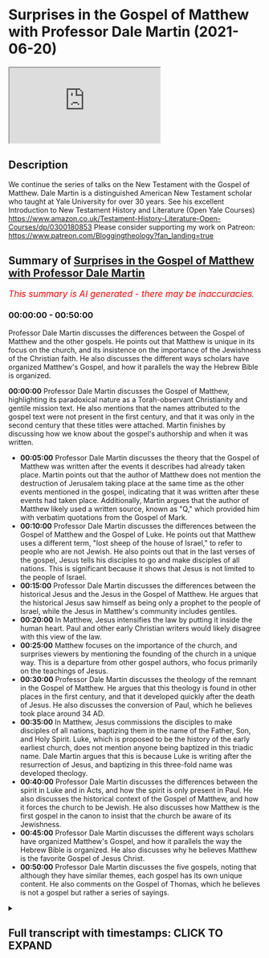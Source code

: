 # Surprises in the Gospel of Matthew with Professor Dale Martin (2021-06-20)

<iframe loading='lazy' allow='autoplay' src='https://www.youtube.com/embed/CN9jS7guHck'></iframe>

## Description

We continue the series of talks on the New Testament with the Gospel of Matthew. Dale Martin is a distinguished American New Testament scholar who taught at Yale University for over 30 years. See his excellent Introduction to New Testament History and Literature (Open Yale Courses) https://www.amazon.co.uk/Testament-History-Literature-Open-Courses/dp/0300180853
Please consider supporting my work on Patreon: https://www.patreon.com/Bloggingtheology?fan_landing=true

## Summary of [Surprises in the Gospel of Matthew with Professor Dale Martin](https://www.youtube.com/watch?v=CN9jS7guHck)


*<span style="color:red; font-size:125%">This summary is AI generated - there may be inaccuracies</span>. [](/)*

### <a onclick="modifyYTiframeseektime('0')">00:00:00</a> - <a onclick="modifyYTiframeseektime('3000')">00:50:00</a>

 Professor Dale Martin discusses the differences between the Gospel of Matthew and the other gospels. He points out that Matthew is unique in its focus on the church, and its insistence on the importance of the Jewishness of the Christian faith. He also discusses the different ways scholars have organized Matthew's Gospel, and how it parallels the way the Hebrew Bible is organized.

**<a onclick="modifyYTiframeseektime('0')">00:00:00</a>**  Professor Dale Martin discusses the Gospel of Matthew, highlighting its paradoxical nature as a Torah-observant Christianity and gentile mission text. He also mentions that the names attributed to the gospel text were not present in the first century, and that it was only in the second century that these titles were attached. Martin finishes by discussing how we know about the gospel's authorship and when it was written.
* **<a onclick="modifyYTiframeseektime('300')">00:05:00</a>**  Professor Dale Martin discusses the theory that the Gospel of Matthew was written after the events it describes had already taken place. Martin points out that the author of Matthew does not mention the destruction of Jerusalem taking place at the same time as the other events mentioned in the gospel, indicating that it was written after these events had taken place. Additionally, Martin argues that the author of Matthew likely used a written source, known as "Q," which provided him with verbatim quotations from the Gospel of Mark.
* **<a onclick="modifyYTiframeseektime('600')">00:10:00</a>**  Professor Dale Martin discusses the differences between the Gospel of Matthew and the Gospel of Luke. He points out that Matthew uses a different term, "lost sheep of the house of Israel," to refer to people who are not Jewish. He also points out that in the last verses of the gospel, Jesus tells his disciples to go and make disciples of all nations. This is significant because it shows that Jesus is not limited to the people of Israel.
* **<a onclick="modifyYTiframeseektime('900')">00:15:00</a>** Professor Dale Martin discusses the differences between the historical Jesus and the Jesus in the Gospel of Matthew. He argues that the historical Jesus saw himself as being only a prophet to the people of Israel, while the Jesus in Matthew's community includes gentiles.
* **<a onclick="modifyYTiframeseektime('1200')">00:20:00</a>** In Matthew, Jesus intensifies the law by putting it inside the human heart. Paul and other early Christian writers would likely disagree with this view of the law.
* **<a onclick="modifyYTiframeseektime('1500')">00:25:00</a>** Matthew focuses on the importance of the church, and surprises viewers by mentioning the founding of the church in a unique way. This is a departure from other gospel authors, who focus primarily on the teachings of Jesus.
* **<a onclick="modifyYTiframeseektime('1800')">00:30:00</a>**  Professor Dale Martin discusses the theology of the remnant in the Gospel of Matthew. He argues that this theology is found in other places in the first century, and that it developed quickly after the death of Jesus. He also discusses the conversion of Paul, which he believes took place around 34 AD.
* **<a onclick="modifyYTiframeseektime('2100')">00:35:00</a>** In Matthew, Jesus commissions the disciples to make disciples of all nations, baptizing them in the name of the Father, Son, and Holy Spirit. Luke, which is proposed to be the history of the early earliest church, does not mention anyone being baptized in this triadic name. Dale Martin argues that this is because Luke is writing after the resurrection of Jesus, and baptizing in this three-fold name was developed theology.
* **<a onclick="modifyYTiframeseektime('2400')">00:40:00</a>** Professor Dale Martin discusses the differences between the spirit in Luke and in Acts, and how the spirit is only present in Paul. He also discusses the historical context of the Gospel of Matthew, and how it forces the church to be Jewish. He also discusses how Matthew is the first gospel in the canon to insist that the church be aware of its Jewishness.
* **<a onclick="modifyYTiframeseektime('2700')">00:45:00</a>** Professor Dale Martin discusses the different ways scholars have organized Matthew's Gospel, and how it parallels the way the Hebrew Bible is organized. He also discusses why he believes Matthew is the favorite Gospel of Jesus Christ.
* **<a onclick="modifyYTiframeseektime('3000')">00:50:00</a>**  Professor Dale Martin discusses the five gospels, noting that although they have similar themes, each gospel has its own unique content. He also comments on the Gospel of Thomas, which he believes is not a gospel but rather a series of sayings.

<details><summary><h2>Full transcript with timestamps: CLICK TO EXPAND</h2></summary>

<a onclick="modifyYTiframeseektime('2')">0:00:02</a> Good evening everyone and welcome to Blogging 
Theology. My name is Paul Williams. I'm calling    
<a onclick="modifyYTiframeseektime('6')">0:00:06</a> from the South of France today and I'm honoured 
again to have as our guest Dale Martin who I    
<a onclick="modifyYTiframeseektime('14')">0:00:14</a> understand is in Texas in the USA and a professor 
at Yale University and other places as well.    
<a onclick="modifyYTiframeseektime('22')">0:00:22</a> And he is today going to talk us through aspects 
of the Gospel of Matthew. This is the first gospel    
<a onclick="modifyYTiframeseektime('30')">0:00:30</a> in the New Testament and by way of Overview of 
this brief introduction i just want to read a    
<a onclick="modifyYTiframeseektime('36')">0:00:36</a> few words from his book one of many books: New 
Testament History and Literature, published by Yale    
<a onclick="modifyYTiframeseektime('43')">0:00:43</a> University Press and in chapter 7 The Gospel of 
Matthew he writes as an overview 'The Gospel of    
<a onclick="modifyYTiframeseektime('50')">0:00:50</a> Matthew contains some of the most famous passages 
that both Christians and non-christians recognize    
<a onclick="modifyYTiframeseektime('57')">0:00:57</a> but matthew presents itself paradox paradoxically 
as preaching both a Torah-observant Christianity    
<a onclick="modifyYTiframeseektime('65')">0:01:05</a> and a gentile mission a christian mission to 
gentiles the figure of Jesus in matthew is as    
<a onclick="modifyYTiframeseektime('73')">0:01:13</a> a teacher the founder of a church uniquely uh the 
model for the apostles and matthew's own community    
<a onclick="modifyYTiframeseektime('81')">0:01:21</a> matthew is writing for a church community that 
needs encouragement to have faith uh in a time of    
<a onclick="modifyYTiframeseektime('87')">0:01:27</a> trouble and then the first sentence on the chapter 
itself the gospel of matthew from the second    
<a onclick="modifyYTiframeseektime('94')">0:01:34</a> century on has been the most popular gospel which 
is probably why it ended up first in our bibles    
<a onclick="modifyYTiframeseektime('102')">0:01:42</a> um there's a lot there particularly the 
paradoxical bit which i really like to explore    
<a onclick="modifyYTiframeseektime('106')">0:01:46</a> but dale could you just i really want to know who 
wrote this gospel who is the author and um and    
<a onclick="modifyYTiframeseektime('113')">0:01:53</a> when was it written because we've all been told 
christians have been told for most of the last    
<a onclick="modifyYTiframeseektime('117')">0:01:57</a> 2000 years that a disciple called matthew um the 
tax collector disciple of jesus himself authored    
<a onclick="modifyYTiframeseektime('125')">0:02:05</a> the text but i've heard rumors that scholars don't 
believe this anymore and why would they doubt    
<a onclick="modifyYTiframeseektime('131')">0:02:11</a> such a such an obvious truth this is by an apostle 
himself well one of the things you have to realize    
<a onclick="modifyYTiframeseektime('137')">0:02:17</a> is that um none of the names that are attached 
to the gospels in the bible were part of the text    
<a onclick="modifyYTiframeseektime('149')">0:02:29</a> they all they weren't there in the first century 
we can't find any reference in the first century    
<a onclick="modifyYTiframeseektime('157')">0:02:37</a> that matthew wrote matthew mark wrote mark 
blah blah blah um the the type the names of    
<a onclick="modifyYTiframeseektime('166')">0:02:46</a> these gospels got attached to the gospels only 
in the second century and most of us think it    
<a onclick="modifyYTiframeseektime('172')">0:02:52</a> was only in the late second century you know 
after 150. well why would you believe something    
<a onclick="modifyYTiframeseektime('181')">0:03:01</a> uh that's a hundred years separated from 
when it was supposed to have happened    
<a onclick="modifyYTiframeseektime('188')">0:03:08</a> um i mean just think about it we you know we just 
separated the first anniversary of juneteenth here    
<a onclick="modifyYTiframeseektime('198')">0:03:18</a> in texas in galveston as a matter of fact where 
i'm sitting right now this was the day in june    
<a onclick="modifyYTiframeseektime('206')">0:03:26</a> when black people were first told that they were 
free they had been freed for two years by the    
<a onclick="modifyYTiframeseektime('213')">0:03:33</a> emancipation proclamation but they weren't told 
um and so we celebrate juneteenth as uh june 19th    
<a onclick="modifyYTiframeseektime('223')">0:03:43</a> is the date when uh emancipation was proclaimed 
in texas and it was proclaimed in four different    
<a onclick="modifyYTiframeseektime('232')">0:03:52</a> buildings in galveston and then it spread out 
throughout the state of texas now imagine that    
<a onclick="modifyYTiframeseektime('239')">0:03:59</a> you know that was only a hundred years ago how 
do we know about that well we have newspapers    
<a onclick="modifyYTiframeseektime('249')">0:04:09</a> from the time we have letters we have people's 
accounts we even had live memories of people who    
<a onclick="modifyYTiframeseektime('256')">0:04:16</a> were alive back then who can tell us uh what 
it was like when they first heard about it  
<a onclick="modifyYTiframeseektime('265')">0:04:25</a> there was nothing like that for the 
gospels there were no newspapers    
<a onclick="modifyYTiframeseektime('269')">0:04:29</a> there was no uh tv there was no radio there was no 
nothing you just had these papyrus texts that were    
<a onclick="modifyYTiframeseektime('277')">0:04:37</a> floating around being shared by different 
church groups and they were probably just    
<a onclick="modifyYTiframeseektime('283')">0:04:43</a> small house churches and they would copy them out 
by hand and send them a copy to somebody else but    
<a onclick="modifyYTiframeseektime('291')">0:04:51</a> that's all there was so how do you know that the 
gospel of matthew that never gets the name matthew    
<a onclick="modifyYTiframeseektime('299')">0:04:59</a> attached to it until sometime after 150 how do 
you know that goes back to the year 35 or 40.    
<a onclick="modifyYTiframeseektime('310')">0:05:10</a> it's just unbelievable you just have to you just 
have to work with some historical skepticism    
<a onclick="modifyYTiframeseektime('318')">0:05:18</a> so there's simply no evidence that matthew 
the author uh wrote it uh himself because as    
<a onclick="modifyYTiframeseektime('324')">0:05:24</a> you say it was a later second century idea that 
materialized uh but but also is it not the case    
<a onclick="modifyYTiframeseektime('331')">0:05:31</a> that i mean how significant is it when i read that 
gospel it's not in the first person it's not i'm    
<a onclick="modifyYTiframeseektime('337')">0:05:37</a> it's not implying an eyewitness account it reads 
like a third person account he did this and he's    
<a onclick="modifyYTiframeseektime('343')">0:05:43</a> not that in fact third fourth fifth sixth person 
account matthew never says oh well there was that    
<a onclick="modifyYTiframeseektime('351')">0:05:51</a> time when jesus and i were sitting by the sea of 
galilee and he handed out a bunch of fish and he    
<a onclick="modifyYTiframeseektime('358')">0:05:58</a> did this or that there's nothing like that and 
in fact we know that whoever wrote the gospel    
<a onclick="modifyYTiframeseektime('364')">0:06:04</a> of matthew used the gospel of mark as a source he 
just copies it out verbatim at times he also uses    
<a onclick="modifyYTiframeseektime('372')">0:06:12</a> a source that the gospel of luke uses that we tend 
to call q which just comes from the german word    
<a onclick="modifyYTiframeseektime('380')">0:06:20</a> which is just the german word for source you know 
german scholars just decided well look there was    
<a onclick="modifyYTiframeseektime('387')">0:06:27</a> some written document that luke and matthew use 
that's not in mark these are sayings they're not    
<a onclick="modifyYTiframeseektime('393')">0:06:33</a> in mark but they are verbatim the same you know 
blessed are blah blah blah you know you are the    
<a onclick="modifyYTiframeseektime('402')">0:06:42</a> salt of the earth you know uh how did matthew and 
luke come up with these sayings neither of them    
<a onclick="modifyYTiframeseektime('408')">0:06:48</a> appears to be a follower of jesus so they're 
getting it from a written source so matthew    
<a onclick="modifyYTiframeseektime('414')">0:06:54</a> and luke are using a written source of mark and 
they use a written source that we call q it's a    
<a onclick="modifyYTiframeseektime('421')">0:07:01</a> hypothetical written source and some people doubt 
that it never existed but i don't see how they can    
<a onclick="modifyYTiframeseektime('426')">0:07:06</a> get around it because it's verbatim and matthew 
and luke and if if you put matthew and luke next    
<a onclick="modifyYTiframeseektime('431')">0:07:11</a> to one another they don't look like they copied 
each other no and so where did they get these    
<a onclick="modifyYTiframeseektime('438')">0:07:18</a> verbatim quotations well one of the things that 
impresses me is uh if you look in mark's gospel    
<a onclick="modifyYTiframeseektime('445')">0:07:25</a> mark chapter 13 you get this long discourse 
where jesus is talking about the destruction    
<a onclick="modifyYTiframeseektime('450')">0:07:30</a> of the temple and the the return of the son of 
man and so on and in the middle of this discourse    
<a onclick="modifyYTiframeseektime('455')">0:07:35</a> it jesus says apparently in parenthesis let the 
reader understand i'm thinking hang on this is    
<a onclick="modifyYTiframeseektime('462')">0:07:42</a> not reading this is jesus talking to disciples and 
then you get an identical phrase in matthew's uh    
<a onclick="modifyYTiframeseektime('468')">0:07:48</a> version of the same episode in matthew 24 where 
it says lo and behold halfway through let the    
<a onclick="modifyYTiframeseektime('474')">0:07:54</a> reader understand what a coincidence um unless 
of course uh as you're suggesting that one gospel    
<a onclick="modifyYTiframeseektime('480')">0:08:00</a> is common from another and it's clearly a 
written account let the reader understand    
<a onclick="modifyYTiframeseektime('485')">0:08:05</a> um but that's a that's a great place to go for the 
idea of when it was written right according to the    
<a onclick="modifyYTiframeseektime('492')">0:08:12</a> gospel of mark the gospel of mark in chapter 
13 which we're talking about says right now    
<a onclick="modifyYTiframeseektime('500')">0:08:20</a> at this point jesus is going to come back 
the angels are going to come in and we're    
<a onclick="modifyYTiframeseektime('506')">0:08:26</a> going to have the big blow up of the world and 
we're going to have the kingdom of god come  
<a onclick="modifyYTiframeseektime('512')">0:08:32</a> matthew doesn't like that and luke doesn't 
like that because it sounds like mark is saying    
<a onclick="modifyYTiframeseektime('521')">0:08:41</a> right when the romans are surrounding 
jerusalem which happened what 69 and 70 right    
<a onclick="modifyYTiframeseektime('529')">0:08:49</a> so the gospel that's why we say the gospel of mark 
was probably written around the year 70 because    
<a onclick="modifyYTiframeseektime('536')">0:08:56</a> he tells the story of what's going 
to happen with the romans and the war    
<a onclick="modifyYTiframeseektime('542')">0:09:02</a> against the jews and he tells it all up 
against the year 70 and he says that's when    
<a onclick="modifyYTiframeseektime('548')">0:09:08</a> jesus is going to come or jesus is basically 
saying that's when the son of man is going to come  
<a onclick="modifyYTiframeseektime('556')">0:09:16</a> did it happen  
<a onclick="modifyYTiframeseektime('559')">0:09:19</a> not not according to any of us we're still 
here um and so matthew and luke change that    
<a onclick="modifyYTiframeseektime('569')">0:09:29</a> they change it very slightly um luke puts in this 
thing saying you will get the romans surrounding    
<a onclick="modifyYTiframeseektime('577')">0:09:37</a> jerusalem and they will be around jerusalem and 
you'll get jerusalem destroyed so luke even has    
<a onclick="modifyYTiframeseektime('585')">0:09:45</a> the destruction of jerusalem and he's copying 
this out of mark and yet he's changing it all    
<a onclick="modifyYTiframeseektime('592')">0:09:52</a> to bring it up today and so mark didn't talk about 
the destruction of jerusalem happening right then    
<a onclick="modifyYTiframeseektime('598')">0:09:58</a> luke adds that because he's sitting over there i 
think luke was probably sitting in i don't know    
<a onclick="modifyYTiframeseektime('604')">0:10:04</a> galilee or asia minor or some place and he's 
looking over there in the palestine he goes    
<a onclick="modifyYTiframeseektime('610')">0:10:10</a> the romans destroyed jerusalem so why didn't 
jesus come back and so luke brings it up to    
<a onclick="modifyYTiframeseektime('618')">0:10:18</a> date and he says then you'll have jerusalem where 
we trampled down until the times of the gentiles    
<a onclick="modifyYTiframeseektime('627')">0:10:27</a> the times of the gentiles well what does 
that mean mark didn't say anything about that    
<a onclick="modifyYTiframeseektime('632')">0:10:32</a> no and matthew doesn't say anything about 
that either which is why one of the reasons    
<a onclick="modifyYTiframeseektime('636')">0:10:36</a> i don't think matthew knew luke um why wouldn't 
matthew copy some of luke into his own gospel    
<a onclick="modifyYTiframeseektime('643')">0:10:43</a> he doesn't he uses a mark and then he goes off on 
his own but matthew also knows that the time of    
<a onclick="modifyYTiframeseektime('651')">0:10:51</a> the end that mark predicted didn't happen and so 
you get you get time kind of factored in both in    
<a onclick="modifyYTiframeseektime('661')">0:11:01</a> matthew and in luke which is why we know i mean if 
you're gonna practice this historical critical uh    
<a onclick="modifyYTiframeseektime('670')">0:11:10</a> game at all then you use this kind of stuff you 
say you know why do they tell the story of the    
<a onclick="modifyYTiframeseektime('679')">0:11:19</a> end of time differently it's because they lived at 
different times so there's a bit of detective work    
<a onclick="modifyYTiframeseektime('690')">0:11:30</a> really isn't it you've got to be someone with an 
acute be blunt an acute intelligence a desire to    
<a onclick="modifyYTiframeseektime('696')">0:11:36</a> really notice these subtle differences 
my case you just have to go to school    
<a onclick="modifyYTiframeseektime('705')">0:11:45</a> and and from that you can actually really get a 
sense of what might be going on have one gospel    
<a onclick="modifyYTiframeseektime('710')">0:11:50</a> change the other gospel and why would they do it 
what's the agenda what's going on rather than just    
<a onclick="modifyYTiframeseektime('715')">0:11:55</a> seeing the differences are there's eyewitness 
accounts people traditionally say well matthews    
<a onclick="modifyYTiframeseektime('718')">0:11:58</a> and i when is mark no we were dealing here with 
people copying and changing and editing redacting    
<a onclick="modifyYTiframeseektime('724')">0:12:04</a> each other and that can tell us a lot about their 
agenda and what their theology is and what their    
<a onclick="modifyYTiframeseektime('729')">0:12:09</a> physiology is and their eschatology and how that's 
changed because of the flow of time history itself    
<a onclick="modifyYTiframeseektime('736')">0:12:16</a> has had to change things because here we get 
to the contradictions in matthew that you were    
<a onclick="modifyYTiframeseektime('742')">0:12:22</a> talking about why is it that matthew wants 
his church to be a law abiding torah keeping    
<a onclick="modifyYTiframeseektime('751')">0:12:31</a> a basically jewish church and yet at the the last 
verses of the gospel jesus tells the disciples    
<a onclick="modifyYTiframeseektime('761')">0:12:41</a> to go and make disciples of all nations the word 
nations is directly ethnoi it's that word ethnos    
<a onclick="modifyYTiframeseektime('770')">0:12:50</a> we can translate it nations but it means all 
the different ethnic groups so yeah matthew's    
<a onclick="modifyYTiframeseektime('778')">0:12:58</a> having jesus at the very last so here's what 
i think is going on first you have to say    
<a onclick="modifyYTiframeseektime('784')">0:13:04</a> there are different levels as i've 
said there's the historical jesus    
<a onclick="modifyYTiframeseektime('789')">0:13:09</a> and jesus may have said things that got into 
matthew's gospel um that the historical jesus    
<a onclick="modifyYTiframeseektime('798')">0:13:18</a> actually said would an example of that be the 
canaanite woman her faith in matthew 15 yes    
<a onclick="modifyYTiframeseektime('806')">0:13:26</a> can i just read that out for people i know you 
know it but just so because i think it's a really    
<a onclick="modifyYTiframeseektime('810')">0:13:30</a> significant passage in the light of what happens 
at the end of the gospel so according to this    
<a onclick="modifyYTiframeseektime('815')">0:13:35</a> is the nrsv uh version jesus left that place 
and went away to the district of ty and sidon    
<a onclick="modifyYTiframeseektime('821')">0:13:41</a> just said a canaanite woman this is not a 
jews a gentile from that region came out    
<a onclick="modifyYTiframeseektime('826')">0:13:46</a> and started shouting have mercy on me lord son 
of david my daughter is tormented by a demon    
<a onclick="modifyYTiframeseektime('832')">0:13:52</a> but he did not answer her at all 
really important silence and his    
<a onclick="modifyYTiframeseektime('838')">0:13:58</a> disciples came and urged him saying send 
her away but she keeps shouting after us    
<a onclick="modifyYTiframeseektime('844')">0:14:04</a> he answers jesus this is the killer the key thing 
i was sent only to the lost sheep of the house    
<a onclick="modifyYTiframeseektime('852')">0:14:12</a> of israel was only sent to the lost sheep of 
the house of israel not even all israel just    
<a onclick="modifyYTiframeseektime('856')">0:14:16</a> for the lost sheep of the house of israel but she 
knelt before him saying lord help me he answered    
<a onclick="modifyYTiframeseektime('862')">0:14:22</a> uh it is not fair to take the children's food this 
is the israelites food and throw it to the dogs    
<a onclick="modifyYTiframeseektime('868')">0:14:28</a> oh she said yes lord yet even the dogs eat 
the crumbs that fall from their master's table    
<a onclick="modifyYTiframeseektime('876')">0:14:36</a> then jesus answers her woman great is your 
faith let it be done for you as you wish and    
<a onclick="modifyYTiframeseektime('882')">0:14:42</a> her daughter was healed instantly so here we have 
a series of rebuffs from from silence initially to    
<a onclick="modifyYTiframeseektime('890')">0:14:50</a> the disciples urging jesus to send her away then 
jesus saying look i'm not sent to you go away    
<a onclick="modifyYTiframeseektime('895')">0:14:55</a> and then you get a clever faithful response than 
this gentile and because of this exceptional    
<a onclick="modifyYTiframeseektime('901')">0:15:01</a> response great is your faith he actually accedes 
to her request and does actually heal the daughter    
<a onclick="modifyYTiframeseektime('908')">0:15:08</a> immediately apparently but this seems to be an 
exception rather than the rule but you're clear    
<a onclick="modifyYTiframeseektime('913')">0:15:13</a> clearly the disciples and jesus did not want to 
deal with her and yet at the end of this very same    
<a onclick="modifyYTiframeseektime('919')">0:15:19</a> gospel jesus teaches the very same disciples 
go into all the nations the ethnic the ethnos    
<a onclick="modifyYTiframeseektime('927')">0:15:27</a> and teaching them to obey everything that i've 
commanded you and baptized them etc etc and    
<a onclick="modifyYTiframeseektime('932')">0:15:32</a> i'm thinking what's going on here matthew what's 
going on you've got jesus who said look i'm only    
<a onclick="modifyYTiframeseektime('938')">0:15:38</a> sent to the jews and then he's changed his mind 
i mean what is jesus mission but you're saying    
<a onclick="modifyYTiframeseektime('944')">0:15:44</a> that we're dealing with different levels of 
history here you're saying the historical jesus    
<a onclick="modifyYTiframeseektime('950')">0:15:50</a> whatever that means uh was restricting his mission 
to the israelites but the church after paul    
<a onclick="modifyYTiframeseektime('960')">0:16:00</a> in the 80s 90s was largely a gentile organization 
movement and so you had different levels of    
<a onclick="modifyYTiframeseektime('968')">0:16:08</a> um discourse going on here you have 
the historical jesus you have the later    
<a onclick="modifyYTiframeseektime('972')">0:16:12</a> gentile church and then you have matthew's 
community which includes gentiles presumably now    
<a onclick="modifyYTiframeseektime('979')">0:16:19</a> am i am i on the right this is what you're saying 
a little bit yes but i don't want to make it    
<a onclick="modifyYTiframeseektime('984')">0:16:24</a> i don't want to make it too clearly 
simply the historical jesus versus    
<a onclick="modifyYTiframeseektime('988')">0:16:28</a> the textual jesus of matthew because i 
believe that even in matthew there are layers    
<a onclick="modifyYTiframeseektime('994')">0:16:34</a> of meaning um i do believe that the historical 
jesus saw himself as being only a prophet    
<a onclick="modifyYTiframeseektime('1002')">0:16:42</a> to the people of israel i think that he 
was a disciple of john the baptist i think    
<a onclick="modifyYTiframeseektime('1009')">0:16:49</a> he was baptized by john the baptist i think he 
thought he was inferior to john the baptist um  
<a onclick="modifyYTiframeseektime('1018')">0:16:58</a> and yet after john the baptist was arrested 
and killed jesus comes out of the closet    
<a onclick="modifyYTiframeseektime('1027')">0:17:07</a> and starts um speaking more openly 
well did he did he have a change in his    
<a onclick="modifyYTiframeseektime('1035')">0:17:15</a> self-concept i don't know but see 
that's getting way back into the    
<a onclick="modifyYTiframeseektime('1040')">0:17:20</a> undiscoverable historical jesus stuff 
right but even in matthew there's a tension    
<a onclick="modifyYTiframeseektime('1048')">0:17:28</a> um for example matthew i think matthew drew a 
line between jesus in his ministry in israel    
<a onclick="modifyYTiframeseektime('1063')">0:17:43</a> uh which matthew would have included 
all of palestine including galilee and  
<a onclick="modifyYTiframeseektime('1073')">0:17:53</a> and then jesus after his death  
<a onclick="modifyYTiframeseektime('1078')">0:17:58</a> and i think that jesus he recognized and i think 
this is where matthew is probably historically    
<a onclick="modifyYTiframeseektime('1083')">0:18:03</a> accurate he recognized that jesus saw 
himself as being sent only to israel    
<a onclick="modifyYTiframeseektime('1093')">0:18:13</a> but matthew's church is a combined 
church of jews and gentiles    
<a onclick="modifyYTiframeseektime('1098')">0:18:18</a> and so he has to believe that somehow jesus's 
will was to include the gentiles into israel    
<a onclick="modifyYTiframeseektime('1107')">0:18:27</a> and i don't mean that he wanted the church to be 
gentile he wanted the gentiles to become israel    
<a onclick="modifyYTiframeseektime('1115')">0:18:35</a> that's why matthew never says unlike paul would 
say or luke would say or other new testament    
<a onclick="modifyYTiframeseektime('1123')">0:18:43</a> rather than say that gentiles don't have to keep 
the law matthew insisted that everyone in his    
<a onclick="modifyYTiframeseektime('1129')">0:18:49</a> church keep the law yeah the gentiles included the 
same entirely you have to follow the sabbath laws    
<a onclick="modifyYTiframeseektime('1136')">0:18:56</a> the kosher food laws and be certain the males be 
circumcised gently exactly there's not one hint    
<a onclick="modifyYTiframeseektime('1144')">0:19:04</a> in any of the gospel of matthew that he believed 
that gentile believers didn't have to keep the    
<a onclick="modifyYTiframeseektime('1152')">0:19:12</a> entire torah how however he understood it now of 
course in matthew's day there were lots of ways of    
<a onclick="modifyYTiframeseektime('1159')">0:19:19</a> interpreting the torah so for example some people 
said you know you couldn't rub your hands together    
<a onclick="modifyYTiframeseektime('1165')">0:19:25</a> with grain on the sabbath that's breaking the 
sabbath well matthew doesn't believe that uh    
<a onclick="modifyYTiframeseektime('1171')">0:19:31</a> some people say you have to wash your hands before 
you eat or handle matthew doesn't believe that so    
<a onclick="modifyYTiframeseektime('1178')">0:19:38</a> he said he has jesus disciples not washing their 
hands and jesus calls that oh that's just your the    
<a onclick="modifyYTiframeseektime('1185')">0:19:45</a> tradition of your elders but nowhere does jesus 
in matthew say moses said to you and i'm throwing    
<a onclick="modifyYTiframeseektime('1197')">0:19:57</a> it out in fact in the center of the mount jesus 
says moses says to you do not commit adultery  
<a onclick="modifyYTiframeseektime('1208')">0:20:08</a> i say to you do not even look at a woman with 
the intention of committing adultery notice    
<a onclick="modifyYTiframeseektime('1215')">0:20:15</a> jesus is not throwing away the anti-adultery 
commandment he's making it harder to keep    
<a onclick="modifyYTiframeseektime('1220')">0:20:20</a> it's intensifying it it's making 
it more difficult in a way because  
<a onclick="modifyYTiframeseektime('1227')">0:20:27</a> intensely personal into the heart rather than 
just mere external obedience in matthew jesus    
<a onclick="modifyYTiframeseektime('1233')">0:20:33</a> internalizes the mosaic law and puts it inside 
the human being which makes it even harder to keep    
<a onclick="modifyYTiframeseektime('1242')">0:20:42</a> right um you might say don't you know don't kill 
well jesus says in matthew don't even be angry    
<a onclick="modifyYTiframeseektime('1254')">0:20:54</a> what do you mean don't be angry how can you 
not be angry jesus intensifies the torah    
<a onclick="modifyYTiframeseektime('1263')">0:21:03</a> in matthew this is totally different from luke 
and ax and paul totally different so matthew    
<a onclick="modifyYTiframeseektime('1274')">0:21:14</a> has a jesus who's completely jewish completely 
torah observant and yet at the very end he says    
<a onclick="modifyYTiframeseektime('1281')">0:21:21</a> go get the gentiles and bring them in but notice 
he doesn't say they get to stay gentiles they have    
<a onclick="modifyYTiframeseektime('1290')">0:21:30</a> to keep the law also now he doesn't say they have 
to become jews so that's a difference but i don't    
<a onclick="modifyYTiframeseektime('1295')">0:21:35</a> know what he would call them he doesn't call them 
jews but he doesn't call them gentiles if you look    
<a onclick="modifyYTiframeseektime('1302')">0:21:42</a> at the word gentile in matthew matthew never uses 
the word gentile for people in his own community  
<a onclick="modifyYTiframeseektime('1312')">0:21:52</a> gentiles are out there  
<a onclick="modifyYTiframeseektime('1315')">0:21:55</a> so matthew has this weird view that jesus opened 
up the church to the nations but he didn't really    
<a onclick="modifyYTiframeseektime('1326')">0:22:06</a> open it up to gentiles did he because they have 
to keep the law also but this is why what you're    
<a onclick="modifyYTiframeseektime('1334')">0:22:14</a> saying is so um shocking really to the uninitiated 
you write on page 99 most christians have been    
<a onclick="modifyYTiframeseektime('1341')">0:22:21</a> taught traditionally and at one time or another 
that christianity represents the supersession the    
<a onclick="modifyYTiframeseektime('1348')">0:22:28</a> superseding of judaism the thing that makes jews 
and christians alike is their worship of the same    
<a onclick="modifyYTiframeseektime('1355')">0:22:35</a> god what separates them is that christians need 
not follow jewish law it surprises people when    
<a onclick="modifyYTiframeseektime('1362')">0:22:42</a> they come to realize as modern scholars have done 
that this is not at all the attitude to the law in    
<a onclick="modifyYTiframeseektime('1370')">0:22:50</a> matthew and then you go on which i won't read 
uh to quote matthew 5 17-20 and you also later    
<a onclick="modifyYTiframeseektime('1376')">0:22:56</a> on quote uh matthew 23 verses 1 to 4 which also 
kind of reinforced the same point this is really    
<a onclick="modifyYTiframeseektime('1383')">0:23:03</a> shocking because uh it's a kind of christianity 
or kind of jewish christianity which we're just    
<a onclick="modifyYTiframeseektime('1390')">0:23:10</a> not familiar with today there is no such and 
paul himself who predates the writing of matthew    
<a onclick="modifyYTiframeseektime('1395')">0:23:15</a> arguably would uh intensely disagree with that as 
well absolutely absolutely and that's why i find    
<a onclick="modifyYTiframeseektime('1404')">0:23:24</a> um matthew so amazing i imagine i don't know 
this because we don't know we can't know this    
<a onclick="modifyYTiframeseektime('1414')">0:23:34</a> but i imagine matthew being a gospel that was 
written for a community living somewhere in    
<a onclick="modifyYTiframeseektime('1419')">0:23:39</a> syria which would have been a very semitic 
place arabic jewish strong strong jewish    
<a onclick="modifyYTiframeseektime('1429')">0:23:49</a> community that's one of the 
birthplaces of later rabbinic judaism    
<a onclick="modifyYTiframeseektime('1436')">0:23:56</a> and and his church is a law observant this is 
so ironic it's a law observant mixed church    
<a onclick="modifyYTiframeseektime('1452')">0:24:12</a> this is the you know the young the one of the 
parables in matthew that's not in any place else    
<a onclick="modifyYTiframeseektime('1457')">0:24:17</a> are the parables about the mixture 
um there's the weeds and the wheat    
<a onclick="modifyYTiframeseektime('1464')">0:24:24</a> and how do you keep apart the weeds and 
the wheat well you can't you just have to    
<a onclick="modifyYTiframeseektime('1471')">0:24:31</a> wait for jesus to come and then he'll separate 
the weeds and the wheat and i think that's the    
<a onclick="modifyYTiframeseektime('1478')">0:24:38</a> way he saw his church is a mixture of jews 
and gentiles that he couldn't separate out  
<a onclick="modifyYTiframeseektime('1488')">0:24:48</a> but he wanted the gentiles to be law 
observant and i believe it's because    
<a onclick="modifyYTiframeseektime('1497')">0:24:57</a> he just thought jesus never foresaw that there 
would be a law free form of the jesus movement    
<a onclick="modifyYTiframeseektime('1507')">0:25:07</a> so how would the author of matthew whoever 
he was have viewed paul's gospel which  
<a onclick="modifyYTiframeseektime('1516')">0:25:16</a> a particularly lutheran reading is a law free 
gospel that it completely rejects the law as    
<a onclick="modifyYTiframeseektime('1522')">0:25:22</a> something completely inappropriate and even 
just in martyr not just ignatius of antioch    
<a onclick="modifyYTiframeseektime('1527')">0:25:27</a> i should say the turn of the first century uh 
you know he said don't follow judy you're not    
<a onclick="modifyYTiframeseektime('1532')">0:25:32</a> jews you're christians don't follow this 
religion this is a really convincing how    
<a onclick="modifyYTiframeseektime('1538')">0:25:38</a> would matthew would have viewed paul what 
as a imposter an apostate a nerdy well a an    
<a onclick="modifyYTiframeseektime('1544')">0:25:44</a> an and not a real authentic follower of 
jesus i guess if that message went well    
<a onclick="modifyYTiframeseektime('1550')">0:25:50</a> we know for a fact from other sources there were a 
whole lot of christians who thought paul was crazy    
<a onclick="modifyYTiframeseektime('1557')">0:25:57</a> and wrong and heretical and 
you know this is not news um    
<a onclick="modifyYTiframeseektime('1565')">0:26:05</a> that paul was seen as um heretical uh 
but it makes perfect sense doesn't it um    
<a onclick="modifyYTiframeseektime('1577')">0:26:17</a> the real revolution was in people who 
came along like paul and like luke  
<a onclick="modifyYTiframeseektime('1588')">0:26:28</a> and said you know  
<a onclick="modifyYTiframeseektime('1593')">0:26:33</a> this whole thing about the torah that was 
fine for a time but it's gone it's over  
<a onclick="modifyYTiframeseektime('1603')">0:26:43</a> they were the ones who were 
the red the revolutionaries  
<a onclick="modifyYTiframeseektime('1609')">0:26:49</a> matthew did what we should 
have expected people to do  
<a onclick="modifyYTiframeseektime('1615')">0:26:55</a> so his religion his christianity if i can use 
that word anachronistically his he was a jewish    
<a onclick="modifyYTiframeseektime('1622')">0:27:02</a> movement within judaism i guess would have been 
the normative faith that the original disciples    
<a onclick="modifyYTiframeseektime('1629')">0:27:09</a> would have recognized as an expression of their 
faith but you're saying there was a parallel    
<a onclick="modifyYTiframeseektime('1634')">0:27:14</a> movement uh expressed bubble famously by paul 
and by luke which kind of went off in a different    
<a onclick="modifyYTiframeseektime('1640')">0:27:20</a> trajectory and ended up with a different kind 
of expression of faith law free gentile centered    
<a onclick="modifyYTiframeseektime('1648')">0:27:28</a> but centered on the church and this is 
something else i wanted to mention in    
<a onclick="modifyYTiframeseektime('1651')">0:27:31</a> in matthew uniquely in all of the gospels this is 
a real surprise um to me i'm sure to many people    
<a onclick="modifyYTiframeseektime('1660')">0:27:40</a> none of the gospels mentioned jesus founding 
a church anywhere apart from matthew    
<a onclick="modifyYTiframeseektime('1667')">0:27:47</a> and he has jesus found the church in matthew 16 i 
think it is uh and you found on peter this great    
<a onclick="modifyYTiframeseektime('1676')">0:27:56</a> great roman catholic phrase you know you are peter 
petros the rock and on this rock i will build my    
<a onclick="modifyYTiframeseektime('1682')">0:28:02</a> church and the gates of hell will not 
overcome it wow but for some reason    
<a onclick="modifyYTiframeseektime('1689')">0:28:09</a> no one else mentions this never speaks about 
a church paul doesn't mention the founding    
<a onclick="modifyYTiframeseektime('1693')">0:28:13</a> of the church in that way on the rock on peter 
surprisingly why is matthew mentioning a founding    
<a onclick="modifyYTiframeseektime('1700')">0:28:20</a> of the church where does that come from well 
i think that you have to go back to the greek  
<a onclick="modifyYTiframeseektime('1708')">0:28:28</a> church is just a translation of ecclesia 
which means those who are called out right now    
<a onclick="modifyYTiframeseektime('1715')">0:28:35</a> matthew is very very much um centered in the 
prophets uh he he constructs his narrative    
<a onclick="modifyYTiframeseektime('1726')">0:28:46</a> to portray jesus as a prophet 
who is called out of egypt    
<a onclick="modifyYTiframeseektime('1732')">0:28:52</a> um as a prophet like his father joseph joseph 
is fashioned out of joseph in the hebrew bible  
<a onclick="modifyYTiframeseektime('1746')">0:29:06</a> jesus comes out of egypt  
<a onclick="modifyYTiframeseektime('1751')">0:29:11</a> so there's so much of the prophets 
the israel prophets in matthew    
<a onclick="modifyYTiframeseektime('1760')">0:29:20</a> and ecclesia doesn't mean church in that sense 
it means the called ones the set aside ones    
<a onclick="modifyYTiframeseektime('1772')">0:29:32</a> the prophetic ones the ones like 
jeremiah jeremiah and isaiah were called    
<a onclick="modifyYTiframeseektime('1782')">0:29:42</a> they weren't christians they were called uh and 
that's what matthew means i think by ekklesia    
<a onclick="modifyYTiframeseektime('1792')">0:29:52</a> is these are the people who are called out of 
israel as a remnant you know this is a thing    
<a onclick="modifyYTiframeseektime('1800')">0:30:00</a> all the way through jewish history there's 
a theology of the remnant there's you know    
<a onclick="modifyYTiframeseektime('1806')">0:30:06</a> the all the people of israel are not holy 
necessarily uh according to this theology uh only  
<a onclick="modifyYTiframeseektime('1817')">0:30:17</a> a remnant of israel is truly holy and 
that's exactly what matthew believes    
<a onclick="modifyYTiframeseektime('1826')">0:30:26</a> but why is this if jesus did this historically 
why is there no trace of this seemingly anyway    
<a onclick="modifyYTiframeseektime('1832')">0:30:32</a> in mark and luke and john there's no none 
of this calling of a remnant that i can see    
<a onclick="modifyYTiframeseektime('1838')">0:30:38</a> well there's not there's not the term ecclesia 
but i do i would argue that there is remnant    
<a onclick="modifyYTiframeseektime('1845')">0:30:45</a> theology in some of the other places too 
okay um that not all of israel will be saved    
<a onclick="modifyYTiframeseektime('1855')">0:30:55</a> that's you know a phrase you find in 
other places too okay um and so um  
<a onclick="modifyYTiframeseektime('1866')">0:31:06</a> i think i don't think you can separate 
out any of first century judaism  
<a onclick="modifyYTiframeseektime('1875')">0:31:15</a> from remnant theology whether you're 
talking about qumran the dead sea scrolls    
<a onclick="modifyYTiframeseektime('1883')">0:31:23</a> um john the baptist what was john the baptist 
doing he was trying to call out and uh prove their    
<a onclick="modifyYTiframeseektime('1894')">0:31:34</a> remnant status by dipping them in 
water um that's pure remnant theology    
<a onclick="modifyYTiframeseektime('1902')">0:31:42</a> but remnant theory is different from the more 
catholic understanding which where you have the    
<a onclick="modifyYTiframeseektime('1906')">0:31:46</a> college of the apostles you have peter of course 
as the preeminent um uh the premier apostle um    
<a onclick="modifyYTiframeseektime('1913')">0:31:53</a> founding a church i mean this is using the word 
church now as an organization and there are    
<a onclick="modifyYTiframeseektime('1918')">0:31:58</a> successors the apostles appoint others who will 
carry on their ministry after their passing and    
<a onclick="modifyYTiframeseektime('1925')">0:32:05</a> they pass on to their successes you have the 
apostolic succession idea which is there in    
<a onclick="modifyYTiframeseektime('1929')">0:32:09</a> the second century um of course um and you seem 
to be saying that that's not quite what jesus    
<a onclick="modifyYTiframeseektime('1935')">0:32:15</a> is the historical so-called historical jesus 
dude this is ma this is matthew's understanding    
<a onclick="modifyYTiframeseektime('1942')">0:32:22</a> perhaps influenced by that later first century uh 
and is he is he reading back into jesus ministry    
<a onclick="modifyYTiframeseektime('1949')">0:32:29</a> that um that more developed understanding perhaps 
embryonically there in the remnant theology    
<a onclick="modifyYTiframeseektime('1954')">0:32:34</a> you mentioned he's he's working it towards a 
more developed ecclesiology i don't i don't    
<a onclick="modifyYTiframeseektime('1962')">0:32:42</a> i would not want to read any of matthew 
in those second century terms i think the    
<a onclick="modifyYTiframeseektime('1969')">0:32:49</a> establishment of uh catholic christianity takes 
decades and decades and decades to development    
<a onclick="modifyYTiframeseektime('1978')">0:32:58</a> to develop when paul when matthew says you are 
peter and upon this rock i will build my church    
<a onclick="modifyYTiframeseektime('1988')">0:33:08</a> i i just resist reading that in later catholic    
<a onclick="modifyYTiframeseektime('1993')">0:33:13</a> uh foundational theology i just don't think 
that's what i don't think it i don't think    
<a onclick="modifyYTiframeseektime('1998')">0:33:18</a> number one the historical jesus ever said that 
number two i don't think that's what matthew meant    
<a onclick="modifyYTiframeseektime('2005')">0:33:25</a> i think what matthew meant was this is what i'm 
gonna found my remnant theology on is on your    
<a onclick="modifyYTiframeseektime('2014')">0:33:34</a> confession and that confession being true for 
other people um and i do believe that matthew    
<a onclick="modifyYTiframeseektime('2024')">0:33:44</a> came to believe that jesus was the messiah 
which i do believe took time to develop  
<a onclick="modifyYTiframeseektime('2033')">0:33:53</a> i don't think anybody in the year 30 thought jesus 
was the messiah uh much less jesus um but it was    
<a onclick="modifyYTiframeseektime('2044')">0:34:04</a> a belief that's developed after that to the point 
it developed quickly i think so that i would place    
<a onclick="modifyYTiframeseektime('2053')">0:34:13</a> uh paul's let's call it a conversion he would not 
call it a conversion because he didn't convert    
<a onclick="modifyYTiframeseektime('2059')">0:34:19</a> from one religion to another but his call to be an 
apostle i think paul that happened in around the    
<a onclick="modifyYTiframeseektime('2066')">0:34:26</a> year 34 and i think the death of jesus happened 
around the year 30 four years is not very long    
<a onclick="modifyYTiframeseektime('2076')">0:34:36</a> for this kind of stuff to develop but paul thought 
that he was called by jesus of nazareth the    
<a onclick="modifyYTiframeseektime('2087')">0:34:47</a> messiah hmm so in four years jesus he becomes his 
name doesn't it becomes jesus christ almost like    
<a onclick="modifyYTiframeseektime('2095')">0:34:55</a> his second name uh it's almost the the 
title sort of takes a change and becomes    
<a onclick="modifyYTiframeseektime('2102')">0:35:02</a> it is tight as his name jesus christ yeah 
we used to joke about him and say you know  
<a onclick="modifyYTiframeseektime('2110')">0:35:10</a> h was not jesus's middle name jesus christ 
you know right can i just tackle one other    
<a onclick="modifyYTiframeseektime('2118')">0:35:18</a> thing at the very end of matthew uh we've kind of 
alluded to already that jesus uh this is after the    
<a onclick="modifyYTiframeseektime('2123')">0:35:23</a> resurrection and he commissions the disciples 
to go into all the world as we've discussed    
<a onclick="modifyYTiframeseektime('2128')">0:35:28</a> and then he says go therefore make disciples 
of one nation baptizing them in the name of    
<a onclick="modifyYTiframeseektime('2132')">0:35:32</a> the father and of the son and of the holy spirit 
and it's that that struck me but when when i read    
<a onclick="modifyYTiframeseektime('2140')">0:35:40</a> acts the book of acts by luke which is proposed 
to be the history of the early earliest church    
<a onclick="modifyYTiframeseektime('2145')">0:35:45</a> from the resurrection of jesus onwards i i don't 
see anyone baptizing them in this three-fold name    
<a onclick="modifyYTiframeseektime('2153')">0:35:53</a> and i i don't understand why because i've heard 
some people say oh well luke doesn't need to    
<a onclick="modifyYTiframeseektime('2159')">0:35:59</a> mention all the names he's just abbreviating it 
to jesus because that's the baptized the name of    
<a onclick="modifyYTiframeseektime('2164')">0:36:04</a> jesus but then i think also it's very you know 
some people say that this is a very developed    
<a onclick="modifyYTiframeseektime('2170')">0:36:10</a> theology where the talk of father's son and holy 
spirit is almost trinitarian if one can use that    
<a onclick="modifyYTiframeseektime('2177')">0:36:17</a> term anachronistically perhaps so it seems to 
be more going on there perhaps than first glance    
<a onclick="modifyYTiframeseektime('2184')">0:36:24</a> it's uh it's a it's one of those puzzling verses 
in the whole bible to me um how could you get    
<a onclick="modifyYTiframeseektime('2193')">0:36:33</a> let's say matthew is written around the 
year 85 yeah yes it's got to be after 70    
<a onclick="modifyYTiframeseektime('2201')">0:36:41</a> and it's got to be long enough after that mark 
has become well known and q has become well known    
<a onclick="modifyYTiframeseektime('2209')">0:36:49</a> um so most of us just kind of pick 85 
out of the air yeah as a possibility  
<a onclick="modifyYTiframeseektime('2222')">0:37:02</a> and i honestly don't understand 
how you could get what    
<a onclick="modifyYTiframeseektime('2229')">0:37:09</a> i interpret i don't interpret the full 
trinity into that baptizing name of the    
<a onclick="modifyYTiframeseektime('2235')">0:37:15</a> father-son holy spirit that would mean that 
you have to believe that they're all three    
<a onclick="modifyYTiframeseektime('2240')">0:37:20</a> unique persons but one manifestation 
different manifestations of the one god  
<a onclick="modifyYTiframeseektime('2249')">0:37:29</a> that's just too complicated    
<a onclick="modifyYTiframeseektime('2252')">0:37:32</a> but that's the most trinitarian statement you'll 
find anywhere in the bible and i find that amazing  
<a onclick="modifyYTiframeseektime('2264')">0:37:44</a> i would not want to call it the trinity 
yet um but it is remarkably trinitarian    
<a onclick="modifyYTiframeseektime('2273')">0:37:53</a> it's trinitarian structure but is there could one 
interpret the words differently say the name of    
<a onclick="modifyYTiframeseektime('2278')">0:37:58</a> the father the father is god of course in matthew 
jesus prays to god um so we have the father is god    
<a onclick="modifyYTiframeseektime('2285')">0:38:05</a> the son well what does the sun mean well it 
can mean lots of things in the psalms it can    
<a onclick="modifyYTiframeseektime('2290')">0:38:10</a> mean one thing it can blessed are the peacemakers 
jesus says in matthew for they should be called    
<a onclick="modifyYTiframeseektime('2295')">0:38:15</a> sons of god it doesn't necessarily have to 
mean a person of the same stature ontology    
<a onclick="modifyYTiframeseektime('2301')">0:38:21</a> or uzia the same being as the father and 
then you have this thing the holy spirit and    
<a onclick="modifyYTiframeseektime('2306')">0:38:26</a> that that's why i don't know what he means but 
it it could be read in a in a binary or even in    
<a onclick="modifyYTiframeseektime('2311')">0:38:31</a> a unitarian way without just defaulting to it an 
embryonic trinitarianism could it not absolutely    
<a onclick="modifyYTiframeseektime('2318')">0:38:38</a> in fact that's why i say i i would not want to 
read into that verse a full trinitarian theology    
<a onclick="modifyYTiframeseektime('2326')">0:38:46</a> but simply saying those three terms in the same 
statement for example why include the spirit there  
<a onclick="modifyYTiframeseektime('2338')">0:38:58</a> or why include the sun along with the spirit 
because in matthew the spirit uh actually plays a    
<a onclick="modifyYTiframeseektime('2346')">0:39:06</a> pretty big role you know it's in matthew that the 
spirit drives him out into the desert um and in    
<a onclick="modifyYTiframeseektime('2356')">0:39:16</a> matthew the spirit occupies you know a big place 
in the beatitudes and in the sermon on the mount  
<a onclick="modifyYTiframeseektime('2365')">0:39:25</a> um so you would if i thought about    
<a onclick="modifyYTiframeseektime('2372')">0:39:32</a> what you would include baptizing them in the name 
of the father and the spirit would make more sense  
<a onclick="modifyYTiframeseektime('2380')">0:39:40</a> and but then why stick in the sun  
<a onclick="modifyYTiframeseektime('2384')">0:39:44</a> um so  
<a onclick="modifyYTiframeseektime('2387')">0:39:47</a> i don't want to say that it's trinitarianism    
<a onclick="modifyYTiframeseektime('2391')">0:39:51</a> i just want to say that it's the most 
trinitarian statement we have in the bible  
<a onclick="modifyYTiframeseektime('2398')">0:39:58</a> and and why does luke in acts fail to mention 
that anyone ever baptized them in this triadic    
<a onclick="modifyYTiframeseektime('2406')">0:40:06</a> formula even though it's the explicit command 
of jesus apparently at the end of matthew why    
<a onclick="modifyYTiframeseektime('2412')">0:40:12</a> is it never mentioned then obviously i would 
conclude that in fact it was unknown to luke    
<a onclick="modifyYTiframeseektime('2417')">0:40:17</a> or the early church i think so i think 
probably it was just unknown but um    
<a onclick="modifyYTiframeseektime('2425')">0:40:25</a> the spirit occupies a very 
different role in luke and acts  
<a onclick="modifyYTiframeseektime('2431')">0:40:31</a> the spirit is present during the 
ministry of jesus but if you notice    
<a onclick="modifyYTiframeseektime('2440')">0:40:40</a> once jesus disappears from earth the 
spirit disappears from earth also right    
<a onclick="modifyYTiframeseektime('2448')">0:40:48</a> and all the way through the acts of the apostles 
the spirit is the main actor in fact you know i've    
<a onclick="modifyYTiframeseektime('2455')">0:40:55</a> taught this many times the acts of the apostles is 
mistitled it's not the acts of the apostles it's    
<a onclick="modifyYTiframeseektime('2462')">0:41:02</a> if at all the acts of peter and paul but 
really what it is is the acts of the spirit    
<a onclick="modifyYTiframeseektime('2471')">0:41:11</a> but the spirit is never present the spirit is kind 
of like off stage hollering things onto stage now    
<a onclick="modifyYTiframeseektime('2481')">0:41:21</a> paul you go over here to damascus now paul you're 
going to go over here now uh philip you're going    
<a onclick="modifyYTiframeseektime('2486')">0:41:26</a> to go down to the you know river jordan the spirit 
is like this off stage actor with stage directions    
<a onclick="modifyYTiframeseektime('2495')">0:41:35</a> telling people where to go in acts and that's 
very different from the way the spirit was in    
<a onclick="modifyYTiframeseektime('2502')">0:41:42</a> luke so i think the spirit retreats in acts to 
go behind the scenes i'm not sure why that is um  
<a onclick="modifyYTiframeseektime('2517')">0:41:57</a> maybe the author of acts had a run-in with people 
who were too i don't know in our terms pentecostal    
<a onclick="modifyYTiframeseektime('2527')">0:42:07</a> maybe he was wary of people who 
were claiming to have the spirit    
<a onclick="modifyYTiframeseektime('2531')">0:42:11</a> you know right on their lips all the time 
so speaking in tongues happens what twice  
<a onclick="modifyYTiframeseektime('2543')">0:42:23</a> and then it kind of disappears  
<a onclick="modifyYTiframeseektime('2547')">0:42:27</a> uh much to the chagrin of pentecostals well it's 
all it's there in paul i guess the authentic    
<a onclick="modifyYTiframeseektime('2554')">0:42:34</a> paul so they can make it up from that but okay 
the last thing i want to just ask in the light    
<a onclick="modifyYTiframeseektime('2559')">0:42:39</a> of what you have written and what you have said 
about the gospel of matthew it's a jewish gospel    
<a onclick="modifyYTiframeseektime('2566')">0:42:46</a> by the way it does have some pretty um alarming 
things in terms of our own reception of them    
<a onclick="modifyYTiframeseektime('2573')">0:42:53</a> today to say about the jews you know um at the 
crucifixion when the jews bring upon themselves    
<a onclick="modifyYTiframeseektime('2579')">0:42:59</a> a curse uh both on that generation and then on 
their children but given that it's a paradoxically    
<a onclick="modifyYTiframeseektime('2585')">0:43:05</a> a torah observant gospel uh that jesus is not 
abolishing the law he actually says i have not    
<a onclick="modifyYTiframeseektime('2592')">0:43:12</a> come to abolish the law in the sermon on the mount 
although christians have pretended to interpret    
<a onclick="modifyYTiframeseektime('2597')">0:43:17</a> the in the opposite way bizarrely it seems if what 
you're saying is correct historically and it's    
<a onclick="modifyYTiframeseektime('2603')">0:43:23</a> certainly the widely accepted scholarly view of 
what value is this gospel for christians today and    
<a onclick="modifyYTiframeseektime('2610')">0:43:30</a> again i'm moving beyond history now in terms of 
the church the church is given this message is so    
<a onclick="modifyYTiframeseektime('2617')">0:43:37</a> uh different shall we say from that of paul the 
churches seem to have adopted paul as their guide    
<a onclick="modifyYTiframeseektime('2622')">0:43:42</a> all the churches that the orthodox 
the catholic the pentecostals the    
<a onclick="modifyYTiframeseektime('2625')">0:43:45</a> episcopalians the baptists they all follow 
paul seemingly in in this regard about the law    
<a onclick="modifyYTiframeseektime('2632')">0:43:52</a> and yet matthew doesn't so is matthew effectively 
marginalized pretty much completely when    
<a onclick="modifyYTiframeseektime('2639')">0:43:59</a> understood correctly in his historical context no 
no that's exactly uh part of the thing i want to    
<a onclick="modifyYTiframeseektime('2645')">0:44:05</a> say about the theological appropriation of matthew 
matthew forces the church to its jewishness  
<a onclick="modifyYTiframeseektime('2657')">0:44:17</a> the church has to be jewish it can't be gentile    
<a onclick="modifyYTiframeseektime('2664')">0:44:24</a> it can have gentiles in it and it has to 
be open to gentiles but when christians  
<a onclick="modifyYTiframeseektime('2673')">0:44:33</a> start forgetting that they're jewish that's heresy  
<a onclick="modifyYTiframeseektime('2685')">0:44:45</a> and matthew is right there first in the 
canon to insist that you notice that    
<a onclick="modifyYTiframeseektime('2693')">0:44:53</a> so there's genesis at the beginning and then the 
beginning of the new testament there's matthew    
<a onclick="modifyYTiframeseektime('2701')">0:45:01</a> and they both start out in the beginning yeah    
<a onclick="modifyYTiframeseektime('2705')">0:45:05</a> in the genesis the same word isn't it in greek in 
matthew and in the greek translation of genesis    
<a onclick="modifyYTiframeseektime('2711')">0:45:11</a> in the beginning the same word and you one 
thing you haven't talked about but i used to    
<a onclick="modifyYTiframeseektime('2716')">0:45:16</a> lecture about a lot was there's different ways 
to split up matthew formulaically uh one of the    
<a onclick="modifyYTiframeseektime('2724')">0:45:24</a> ways scholars have done is say there are five 
books of matthew there's the sermon on the mount    
<a onclick="modifyYTiframeseektime('2733')">0:45:33</a> then there's i can't remember what order they're 
in but there's the apocalyptic discourses    
<a onclick="modifyYTiframeseektime('2740')">0:45:40</a> yeah is it matthew 10 matthew matthew 10 is the 
sending out of the apostles then matthew 18 or    
<a onclick="modifyYTiframeseektime('2750')">0:45:50</a> something like that matthew 23 through 25 is yep 
you get these five blocks of teaching which kind    
<a onclick="modifyYTiframeseektime('2758')">0:45:58</a> of yeah the pentateuch meaning five in green you 
have five you have five blocks of teaching in    
<a onclick="modifyYTiframeseektime('2766')">0:46:06</a> matthew yeah and some people have argued that 
that's intentionally built on the pentateuch    
<a onclick="modifyYTiframeseektime('2775')">0:46:15</a> another way of organizing matthew though i think 
jack kingsbury was famous for pointing this    
<a onclick="modifyYTiframeseektime('2782')">0:46:22</a> out is that you have three sections of matthew 
that correspond to three journeys right um and    
<a onclick="modifyYTiframeseektime('2793')">0:46:33</a> that also takes its uh inspiration 
from the hebrew bible right um so    
<a onclick="modifyYTiframeseektime('2801')">0:46:41</a> people have been very creative and i 
think in perfectly legitimate ways in    
<a onclick="modifyYTiframeseektime('2808')">0:46:48</a> mapping the gospel of 
matthew onto the hebrew bible  
<a onclick="modifyYTiframeseektime('2814')">0:46:54</a> it's like a re-expression of the hebrew 
bible in greek in the new testament so you    
<a onclick="modifyYTiframeseektime('2822')">0:47:02</a> you said see matthew then as a useful reminder 
to the the church the contemporary church about    
<a onclick="modifyYTiframeseektime('2828')">0:47:08</a> its jewishness its jewish heritage its jewish 
understanding as a way to counter the uh the    
<a onclick="modifyYTiframeseektime('2836')">0:47:16</a> vicious anti-semitism that was was endemic in 
the church for many centuries uh until perhaps    
<a onclick="modifyYTiframeseektime('2843')">0:47:23</a> after the second world war with the holocaust and 
that there's a you know review of that and that's    
<a onclick="modifyYTiframeseektime('2850')">0:47:30</a> that's what's highly ironic is that you know as 
we already mentioned in matthews where you get    
<a onclick="modifyYTiframeseektime('2855')">0:47:35</a> that awful awful blood guilt thing 
upon us and our children me his blood    
<a onclick="modifyYTiframeseektime('2863')">0:47:43</a> you know um that's in the gospel of matthew 
which is the most jewish gospel of all yeah    
<a onclick="modifyYTiframeseektime('2872')">0:47:52</a> it's another it's full of paradoxes isn't it this 
gospel whether it be jew and gentile the the law    
<a onclick="modifyYTiframeseektime('2877')">0:47:57</a> uh and uh and it's just so many you said to me 
that matthew was your favorite gospel and i told    
<a onclick="modifyYTiframeseektime('2886')">0:48:06</a> it's not mine in fact i think i think matthew 
is boring in a lot of places why is matthew    
<a onclick="modifyYTiframeseektime('2892')">0:48:12</a> your favorite gospel because to me it provides uh 
indirectly a root or route back to what i consider    
<a onclick="modifyYTiframeseektime('2901')">0:48:21</a> as a non-scholar the historical jesus more clearly 
than say john does or mark does or luke by that i    
<a onclick="modifyYTiframeseektime('2908')">0:48:28</a> mean jesus as a torah observant jew that comes 
out very clearly in matthew it's not there in    
<a onclick="modifyYTiframeseektime('2915')">0:48:35</a> the other gospels anything like the same extent at 
all um so i i kind of meant that really that that    
<a onclick="modifyYTiframeseektime('2922')">0:48:42</a> it and also i like it because it's it shatters 
paradigms you know as you said in your book you    
<a onclick="modifyYTiframeseektime('2928')">0:48:48</a> know we christians have been told we're all told 
that christianity supersedes judaism jews have the    
<a onclick="modifyYTiframeseektime('2935')">0:48:55</a> law but christians have grace and truth and all 
this matthew messes with that and refutes it big    
<a onclick="modifyYTiframeseektime('2942')">0:49:02</a> time and i like it for that because it has that 
kind of uh shocking reality check so that those    
<a onclick="modifyYTiframeseektime('2948')">0:49:08</a> are concerned they come to the reasons from a 
jewish point of view the law is grace and truth    
<a onclick="modifyYTiframeseektime('2955')">0:49:15</a> exactly exactly absolutely it is pure grace uh uh 
god says that to the prophet so so i i like it for    
<a onclick="modifyYTiframeseektime('2963')">0:49:23</a> for uh how challenging it is either it shatters 
paradigms and also it indicates something really    
<a onclick="modifyYTiframeseektime('2969')">0:49:29</a> important about the historical jesus i personally 
understand him that he is a torah observant jew    
<a onclick="modifyYTiframeseektime('2973')">0:49:33</a> which has been lost in virtually all christian 
discourse in the last 2000 years so i like it    
<a onclick="modifyYTiframeseektime('2978')">0:49:38</a> for those kinds of reasons not for any sentimental 
reasons but because of its uh power to challenge    
<a onclick="modifyYTiframeseektime('2984')">0:49:44</a> our inherited ideas about jesus himself well but 
i mean there are things to add to that i mean um  
<a onclick="modifyYTiframeseektime('2995')">0:49:55</a> this there's no better part of the 
bible than the sermon on the mount  
<a onclick="modifyYTiframeseektime('3003')">0:50:03</a> i was going to mention that but you seemed i 
thought you're going to say you're going to    
<a onclick="modifyYTiframeseektime('3006')">0:50:06</a> dismiss that i think it's a marvelous a marvelous 
sermon as well yeah the lesser of the peacemakers    
<a onclick="modifyYTiframeseektime('3014')">0:50:14</a> how can you beat that yeah yeah absolutely um 
yeah no i i yeah so that's why i look lootcaster  
<a onclick="modifyYTiframeseektime('3028')">0:50:28</a> you you asked me to persuade you that was a 
good reason or good reasons are you persuaded    
<a onclick="modifyYTiframeseektime('3033')">0:50:33</a> or you still think matthew is for you it's not 
my favorite gospel i won't say that but i i    
<a onclick="modifyYTiframeseektime('3040')">0:50:40</a> see some very positive parts of it i do believe 
that uh when it comes to simply quotable quotes    
<a onclick="modifyYTiframeseektime('3048')">0:50:48</a> matthew is about the best yeah especially 
in the king james yes pretty good yeah    
<a onclick="modifyYTiframeseektime('3056')">0:50:56</a> good all right well um unless you want to add 
anything dale i i perhaps draw it to a close there    
<a onclick="modifyYTiframeseektime('3061')">0:51:01</a> it's been absolutely as always a fascinating um 
journey through this these gospels which are much    
<a onclick="modifyYTiframeseektime('3068')">0:51:08</a> more than they first seem to the the christian 
and other reader i think there's much more going    
<a onclick="modifyYTiframeseektime('3072')">0:51:12</a> on there historically theologically creatively 
and uh that sort of makes it fascinating so is    
<a onclick="modifyYTiframeseektime('3078')">0:51:18</a> there anything else you want to add before we 
no that's fine with me perfect um obviously you    
<a onclick="modifyYTiframeseektime('3084')">0:51:24</a> are uh most welcome to come back again talk about 
the next installment which is the gospel of luke    
<a onclick="modifyYTiframeseektime('3091')">0:51:31</a> next is is that right or would you 
prefer to go to your number five with    
<a onclick="modifyYTiframeseektime('3095')">0:51:35</a> yeah because there's some really interesting 
things about luke let's go chronological order    
<a onclick="modifyYTiframeseektime('3099')">0:51:39</a> logical order and then we can save the 
best to last in john all right well thank    
<a onclick="modifyYTiframeseektime('3104')">0:51:44</a> you so much sir and uh the best for last means 
thomas right of course there are five gospels  
<a onclick="modifyYTiframeseektime('3114')">0:51:54</a> if you don't want to look gospel thomas is a 
seriously interesting it's not a gospel it's    
<a onclick="modifyYTiframeseektime('3119')">0:51:59</a> a series of sayings but there's some very 
strange weird stuff going on in the gospels  
<a onclick="modifyYTiframeseektime('3127')">0:52:07</a> but nevertheless some very early 
stuff as well anyway that's    
<a onclick="modifyYTiframeseektime('3130')">0:52:10</a> another time all right well thank you so much sir 
and uh until next time all right talk to you later  

</details>
